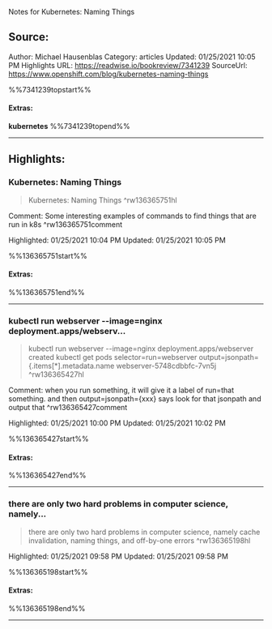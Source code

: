 Notes for Kubernetes: Naming Things

## Source:
Author: Michael Hausenblas
Category: articles
Updated: 01/25/2021 10:05 PM
Highlights URL: https://readwise.io/bookreview/7341239
SourceUrl: https://www.openshift.com/blog/kubernetes-naming-things

%%7341239topstart%%
#### Extras:
**kubernetes**
%%7341239topend%%


 
-----
 ## Highlights:

### Kubernetes: Naming Things
>Kubernetes: Naming Things ^rw136365751hl

Comment: Some interesting examples of commands to find things that are run in k8s ^rw136365751comment

Highlighted: 01/25/2021 10:04 PM
Updated: 01/25/2021 10:05 PM

%%136365751start%%
#### Extras:

%%136365751end%%



------

### kubectl run webserver --image=nginx deployment.apps/webserv...
>kubectl run webserver --image=nginx
>deployment.apps/webserver created
>kubectl get pods
>selector=run=webserver
>output=jsonpath={.items[*].metadata.name
>webserver-5748cdbbfc-7vn5j ^rw136365427hl

Comment: when you run something, it will give it a label of run=that something. and then output=jsonpath={xxx} says look for that jsonpath and output that ^rw136365427comment



Highlighted: 01/25/2021 10:00 PM
Updated: 01/25/2021 10:02 PM

%%136365427start%%
#### Extras:

%%136365427end%%



------

### there are only two hard problems in computer science, namely...
>there are only two hard problems in computer science, namely cache invalidation, naming things, and off-by-one errors ^rw136365198hl


Highlighted: 01/25/2021 09:58 PM
Updated: 01/25/2021 09:58 PM

%%136365198start%%
#### Extras:

%%136365198end%%



------

